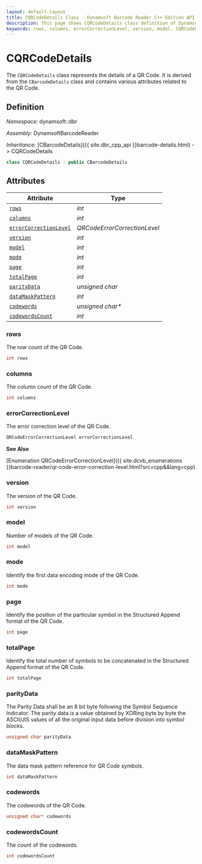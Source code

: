 ```yaml
---
layout: default-layout
title: CQRCodeDetails Class - Dynamsoft Barcode Reader C++ Edition API Reference
description: This page shows CQRCodeDetails class definition of Dynamsoft Barcode Reader SDK C++ Edition.
keywords: rows, columns, errorCorrectionLevel, version, model, CQRCodeDetails, api reference
---
```

# CQRCodeDetails

The `CQRCodeDetails` class represents the details of a QR Code. It is derived from the `CBarcodeDetails` class and contains various attributes related to the QR Code.

## Definition

*Namespace:* dynamsoft::dbr

*Assembly:* DynamsoftBarcodeReader

*Inheritance:* [CBarcodeDetails]({{ site.dbr_cpp_api }}barcode-details.html) -> CQRCodeDetails

```cpp
class CQRCodeDetails : public CBarcodeDetails
```

## Attributes

| Attribute | Type |
|---------- | ---- |
| [`rows`](#rows) | *int* |
| [`columns`](#columns) | *int* |
| [`errorCorrectionLevel`](#errorcorrectionlevel) | *QRCodeErrorCorrectionLevel* |
| [`version`](#version) | *int* |
| [`model`](#model) | *int* |
| [`mode`](#mode) | *int* |
| [`page`](#page) | *int* |
| [`totalPage`](#totalpage) | *int* |
| [`parityData`](#paritydata) | *unsigned char* |
| [`dataMaskPattern`](#datamaskpattern) | *int* |
| [`codewords`](#codewords) | *unsigned char\** |
| [`codewordsCount`](#codewordscount) | *int* |

### rows

The row count of the QR Code.

```cpp
int rows
```

### columns

The column count of the QR Code.

```cpp
int columns
```

### errorCorrectionLevel

The error correction level of the QR Code.

```cpp
QRCodeErrorCorrectionLevel errorCorrectionLevel
```

**See Also**

[Enumeration QRCodeErrorCorrectionLevel]({{ site.dcvb_enumerations }}barcode-reader/qr-code-error-correction-level.html?src=cpp&&lang=cpp)

### version

The version of the QR Code.

```cpp
int version
```

### model

Number of models of the QR Code.

```cpp
int model
```

### mode

Identify the first data encoding mode of the QR Code.

```cpp
int mode
```

### page

Identify the position of the particular symbol in the Structured Append format of the QR Code.

```cpp
int page
```

### totalPage

Identify the total number of symbols to be concatenated in the Structured Append format of the QR Code.

```cpp
int totalPage
```

### parityData

The Parity Data shall be an 8 bit byte following the Symbol Sequence Indicator. The parity data is a value obtained by XORing byte by byte the ASCII/JIS values of all the original input data before division into symbol blocks.

```cpp
unsigned char parityData
```

### dataMaskPattern

The data mask pattern reference for QR Code symbols.

```cpp
int dataMaskPattern
```

### codewords

The codewords of the QR Code.

```cpp
unsigned char* codewords
```

### codewordsCount

The count of the codewords.

```cpp
int codewordsCount
```

